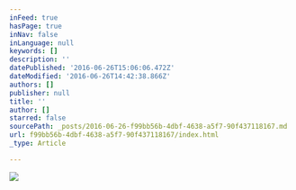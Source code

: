 ```yaml
---
inFeed: true
hasPage: true
inNav: false
inLanguage: null
keywords: []
description: ''
datePublished: '2016-06-26T15:06:06.472Z'
dateModified: '2016-06-26T14:42:38.866Z'
authors: []
publisher: null
title: ''
author: []
starred: false
sourcePath: _posts/2016-06-26-f99bb56b-4dbf-4638-a5f7-90f437118167.md
url: f99bb56b-4dbf-4638-a5f7-90f437118167/index.html
_type: Article

---
```

![](https://the-grid-user-content.s3-us-west-2.amazonaws.com/ed57e132-7743-49e0-9c6a-aaeaf878e3f0.png)